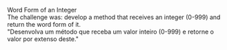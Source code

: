 Word Form of an Integer
<br>
The challenge was: develop a method that receives an integer (0-999) and return the word form of it.
<br>
"Desenvolva um método que receba um valor inteiro (0-999) e retorne o valor por extenso deste."
